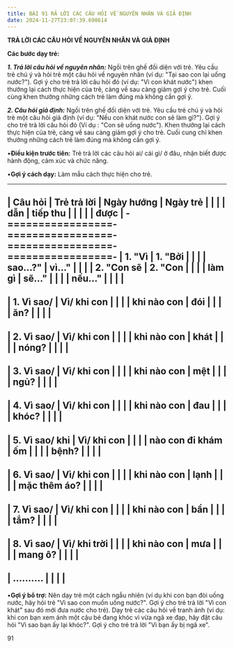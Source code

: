 ```yaml
---
title: BÀI 91 RẢ LỜI CÁC CÂU HỎI VỀ NGUYÊN NHÂN VÀ GIẢ ĐỊNH
date: 2024-11-27T23:07:39.698614
---
```


**TRẢ LỜI CÁC CÂU HỎI VỀ NGUYÊN NHÂN VÀ GIẢ ĐỊNH**

**Các bước dạy trẻ:**

***1. Trả lời câu hỏi về nguyên nhân:*** Ngồi trên ghế đối diện với
trẻ. Yêu cầu trẻ chú ý và hỏi trẻ một câu hỏi về nguyên nhân (ví dụ:
"Tại sao con lại uống nước?"). Gợi ý cho trẻ trả lời câu hỏi đó (ví
dụ: "Vì con khát nước") khen thưởng lại cách thực hiện của trẻ, càng
về sau càng giảm gợi ý cho trẻ. Cuối cùng khen thưởng những cách trẻ
làm đúng mà không cần gợi ý.

***2. Câu hỏi giả định:*** Ngồi trên ghế đối diện với trẻ. Yêu cầu trẻ
chú ý và hỏi trẻ một câu hỏi giả định (ví dụ: "Nếu con khát nước con
sẽ làm gì?"). Gợi ý cho trẻ trả lời câu hỏi đó (Ví dụ : "Con sẽ uống
nước"). Khen thưởng lại cách thực hiện của trẻ, càng về sau càng giảm
gợi ý cho trẻ. Cuối cung chỉ khen thưởng những cách trẻ làm đúng mà
không cần gợi ý.

•**Điều kiện trước tiên:** Trẻ trả lời các câu hỏi ai/ cái gì/ ở đâu,
nhận biết được hành động, cảm xúc và chức năng.

•**Gợi ý cách dạy:** Làm mẫu cách thực hiện cho trẻ.

-------------------------------------------------------------------------
| **Câu hỏi**     | **Trẻ trả lời** | **Ngày hướng  | **Ngày trẻ    |
|                 |                 | dẫn**         | tiếp thu      |
|                 |                 |                 | được**        |
-=================-=================-=================-=================-
| **1. "Vì      | **1. "Bởi       |                 |                 |
| sao...?"**   | vì..."**       |                 |                 |
| **2. "Con sẽ  | **2. "Con       |                 |                 |
| làm gì        | sẽ..."**        |                 |                 |
| nếu..."**     |                 |                 |                 |
-------------------------------------------------------------------------
| 1. Vì sao/   | Vì/ khi con   |                 |                 |
| khi nào con   | đói           |                 |                 |
| ăn?           |                 |                 |                 |
-------------------------------------------------------------------------
| 2. Vì sao/   | Vì/ khi con   |                 |                 |
| khi nào con   | khát          |                 |                 |
| nóng?         |                 |                 |                 |
-------------------------------------------------------------------------
| 3. Vì sao/   | Vì/ khi con   |                 |                 |
| khi nào con   | mệt           |                 |                 |
| ngủ?          |                 |                 |                 |
-------------------------------------------------------------------------
| 4. Vì sao/   | Vì/ khi con   |                 |                 |
| khi nào con   | đau           |                 |                 |
| khóc?         |                 |                 |                 |
-------------------------------------------------------------------------
| 5. Vì sao/ khi | Vì/ khi con   |                 |                 |
| nào con đi khám | ốm            |                 |                 |
| bệnh?           |                 |                 |                 |
-------------------------------------------------------------------------
| 6. Vì sao/   | Vì/ khi con   |                 |                 |
| khi nào con   | lạnh          |                 |                 |
| mặc thêm áo?  |                 |                 |                 |
-------------------------------------------------------------------------
| 7. Vì sao/   | Vì/ khi con   |                 |                 |
| khi nào con   | bẩn           |                 |                 |
| tắm?          |                 |                 |                 |
-------------------------------------------------------------------------
| 8. Vì sao/   | Vì/ khi trời  |                 |                 |
| khi nào con   | mưa           |                 |                 |
| mang ô?       |                 |                 |                 |
-------------------------------------------------------------------------
| ..........    |                 |                 |                 |
-------------------------------------------------------------------------

•**Gợi ý bổ trợ:** Nên dạy trẻ một cách ngẫu nhiên (ví dụ khi con bạn
đòi uống nước, hãy hỏi trẻ "Vì sao con muốn uống nước?". Gợi ý cho trẻ
trả lời "Vì con khát" sau đó mới đưa nước cho trẻ). Dạy trẻ các câu
hỏi về tranh ảnh (ví dụ: khi con bạn xem ảnh một cậu bé đang khóc vì
vừa ngã xe đạp, hãy đặt câu hỏi "Vì sao bạn ấy lại khóc?". Gợi ý cho
trẻ trả lời "Vì bạn ấy bị ngã xe".

91

